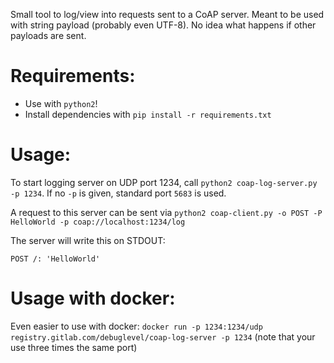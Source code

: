 Small tool to log/view into requests sent to a CoAP server. Meant to be used with string payload (probably even UTF-8). No idea what happens if other payloads are sent.

# Requirements:
- Use with `python2`!
- Install dependencies with `pip install -r requirements.txt`

# Usage:
To start logging server on UDP port 1234, call `python2 coap-log-server.py -p 1234`. If no `-p` is given, standard port `5683` is used.

A request to this server can be sent via `python2 coap-client.py -o POST -P HelloWorld -p coap://localhost:1234/log`

The server will write this on STDOUT:
```
POST /: 'HelloWorld'
```

# Usage with docker:
Even easier to use with docker: `docker run -p 1234:1234/udp registry.gitlab.com/debuglevel/coap-log-server -p 1234` (note that your use three times the same port)
